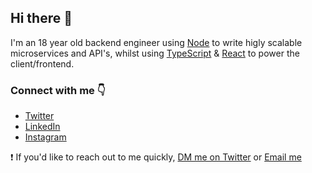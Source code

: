 ## Hi there 👋

I'm an 18 year old backend engineer using [Node](https://nodejs.org/en/) to write higly scalable microservices and API's, whilst using [TypeScript](https://www.typescriptlang.org/) & [React](https://reactjs.org/) to power the client/frontend.

### Connect with me 👇
* [Twitter](https://twitter.com/notnickdev)
* [LinkedIn](https://www.linkedin.com/in/nicholas-n-5a9187195/)
* [Instagram](https://www.instagram.com/notnickdev/)

❗️ If you'd like to reach out to me quickly, [DM me on Twitter](https://twitter.com/notnickdev) or [Email me](thisnotnicholas@gmail.com)
